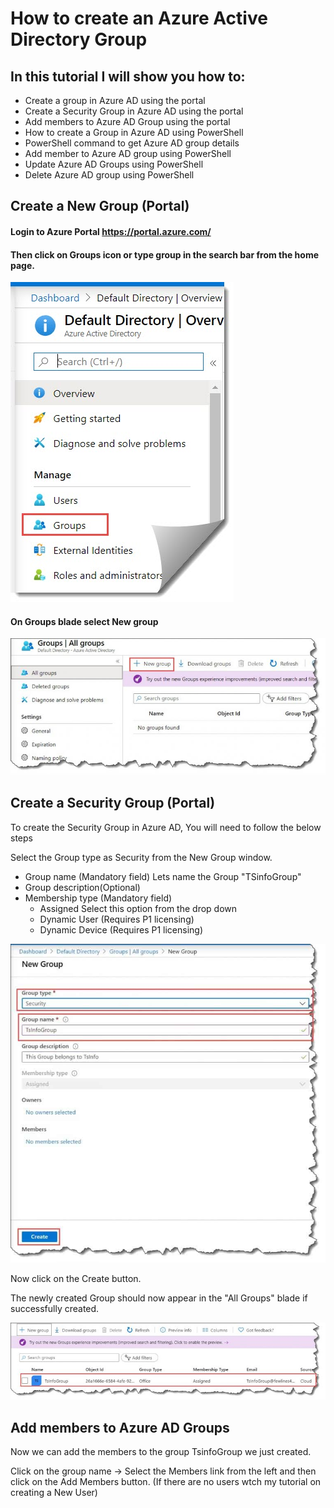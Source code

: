 # How to create an Azure Active Directory Group

## In this tutorial I will show you how to:
- Create a group in Azure AD using the portal
- Create a Security Group in Azure AD using the portal
- Add members to Azure AD Group using the portal
- How to create a Group in Azure AD using PowerShell
- PowerShell command to get Azure AD group details
- Add member to Azure AD group using PowerShell
- Update Azure AD Groups using PowerShell
- Delete Azure AD group using PowerShell

## Create a New Group (Portal)

#### Login to Azure Portal https://portal.azure.com/ 

#### Then click on Groups icon or type group in the search bar from the home page.

![GitHub Logo](/Create-a-group-and-add-members-in-Azure-Active-Directory.jpg)

#### On Groups blade select New group

![GitHub Logo](/how-to-Create-a-group-and-add-members-in-Azure-Active-Directory-1-768x333.jpg)

## Create a Security Group (Portal)
To create the Security Group in Azure AD, You will need to follow the below steps

Select the Group type as Security from the New Group window.
- Group name (Mandatory field) Lets name the Group "TSinfoGroup"
- Group description(Optional)
- Membership type (Mandatory field)
  - Assigned Select this option from the drop down
  - Dynamic User (Requires P1 licensing) 
  - Dynamic Device (Requires P1 licensing) 
  

![GitHub Logo](/Create-a-group-in-Azure-active-directory-768x778.jpg)

Now click on the Create button.

The newly created Group should now appear in the "All Groups" blade if successfully created.

![GitHub Logo](/How-to-create-a-group-and-add-members-using-Azure-Active-Directory.jpg)

## Add members to Azure AD Groups
Now we can add the members to the group TsinfoGroup we just created.

Click on the group name -> Select the Members link from the left and then click on the Add Members button. (If there are no users wtch my tutorial on creating a New User)
